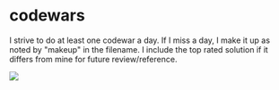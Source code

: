 # codewars
I strive to do at least one codewar a day.  If I miss a day, I make it up as noted by "makeup" in the filename.  I include the top rated solution if it differs from mine for future review/reference.


<img src=https://user-images.githubusercontent.com/97787737/164571260-2cd52a0f-7be4-49df-85d7-ba9621b50c6d.png>
